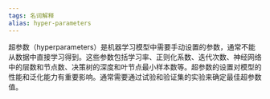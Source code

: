 ```yaml
---
tags: 名词解释
alias: hyper-parameters
---
```


超参数（hyperparameters）是机器学习模型中需要手动设置的参数，通常不能从数据中直接学习得到。这些参数包括学习率、正则化系数、迭代次数、神经网络中的层数和节点数、决策树的深度和叶节点最小样本数等。超参数的设置对模型的性能和泛化能力有重要影响。通常需要通过试验和验证集的实验来确定最佳超参数值。
